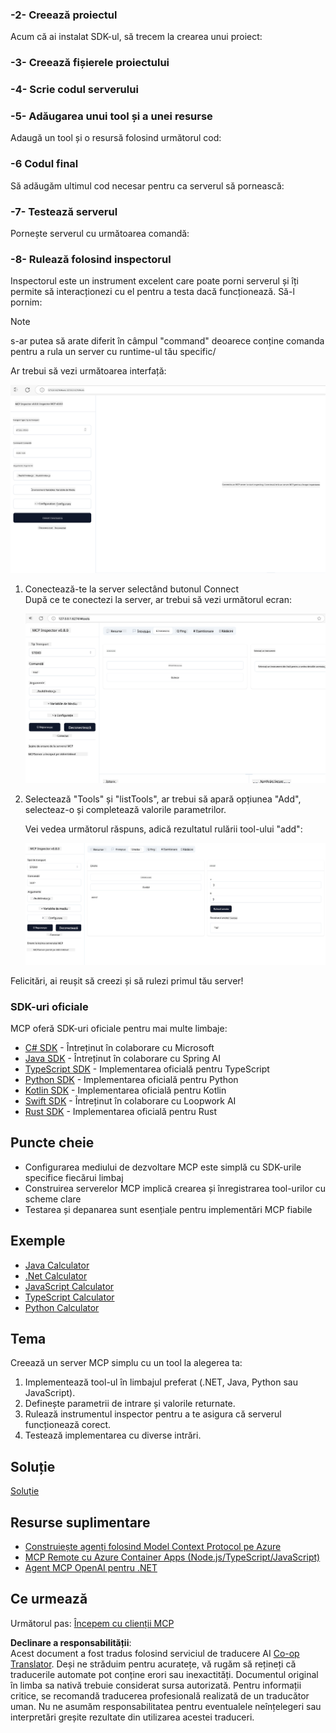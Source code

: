 <!--
CO_OP_TRANSLATOR_METADATA:
{
  "original_hash": "d90651bcd1df019768921d531653638a",
  "translation_date": "2025-06-13T01:05:34+00:00",
  "source_file": "03-GettingStarted/01-first-server/README.md",
  "language_code": "ro"
}
-->
### -2- Creează proiectul

Acum că ai instalat SDK-ul, să trecem la crearea unui proiect:

### -3- Creează fișierele proiectului

### -4- Scrie codul serverului

### -5- Adăugarea unui tool și a unei resurse

Adaugă un tool și o resursă folosind următorul cod:

### -6 Codul final

Să adăugăm ultimul cod necesar pentru ca serverul să pornească:

### -7- Testează serverul

Pornește serverul cu următoarea comandă:

### -8- Rulează folosind inspectorul

Inspectorul este un instrument excelent care poate porni serverul și îți permite să interacționezi cu el pentru a testa dacă funcționează. Să-l pornim:

> [!NOTE]
> s-ar putea să arate diferit în câmpul "command" deoarece conține comanda pentru a rula un server cu runtime-ul tău specific/

Ar trebui să vezi următoarea interfață:

![Connect](../../../../translated_images/connect.141db0b2bd05f096fb1dd91273771fd8b2469d6507656c3b0c9df4b3c5473929.ro.png)

1. Conectează-te la server selectând butonul Connect  
   După ce te conectezi la server, ar trebui să vezi următorul ecran:

   ![Connected](../../../../translated_images/connected.73d1e042c24075d386cacdd4ee7cd748c16364c277d814e646ff2f7b5eefde85.ro.png)

2. Selectează "Tools" și "listTools", ar trebui să apară opțiunea "Add", selecteaz-o și completează valorile parametrilor.

   Vei vedea următorul răspuns, adică rezultatul rulării tool-ului "add":

   ![Result of running add](../../../../translated_images/ran-tool.a5a6ee878c1369ec1e379b81053395252a441799dbf23416c36ddf288faf8249.ro.png)

Felicitări, ai reușit să creezi și să rulezi primul tău server!

### SDK-uri oficiale

MCP oferă SDK-uri oficiale pentru mai multe limbaje:
- [C# SDK](https://github.com/modelcontextprotocol/csharp-sdk) - Întreținut în colaborare cu Microsoft
- [Java SDK](https://github.com/modelcontextprotocol/java-sdk) - Întreținut în colaborare cu Spring AI
- [TypeScript SDK](https://github.com/modelcontextprotocol/typescript-sdk) - Implementarea oficială pentru TypeScript
- [Python SDK](https://github.com/modelcontextprotocol/python-sdk) - Implementarea oficială pentru Python
- [Kotlin SDK](https://github.com/modelcontextprotocol/kotlin-sdk) - Implementarea oficială pentru Kotlin
- [Swift SDK](https://github.com/modelcontextprotocol/swift-sdk) - Întreținut în colaborare cu Loopwork AI
- [Rust SDK](https://github.com/modelcontextprotocol/rust-sdk) - Implementarea oficială pentru Rust

## Puncte cheie

- Configurarea mediului de dezvoltare MCP este simplă cu SDK-urile specifice fiecărui limbaj
- Construirea serverelor MCP implică crearea și înregistrarea tool-urilor cu scheme clare
- Testarea și depanarea sunt esențiale pentru implementări MCP fiabile

## Exemple

- [Java Calculator](../samples/java/calculator/README.md)
- [.Net Calculator](../../../../03-GettingStarted/samples/csharp)
- [JavaScript Calculator](../samples/javascript/README.md)
- [TypeScript Calculator](../samples/typescript/README.md)
- [Python Calculator](../../../../03-GettingStarted/samples/python)

## Tema

Creează un server MCP simplu cu un tool la alegerea ta:
1. Implementează tool-ul în limbajul preferat (.NET, Java, Python sau JavaScript).
2. Definește parametrii de intrare și valorile returnate.
3. Rulează instrumentul inspector pentru a te asigura că serverul funcționează corect.
4. Testează implementarea cu diverse intrări.

## Soluție

[Soluție](./solution/README.md)

## Resurse suplimentare

- [Construiește agenți folosind Model Context Protocol pe Azure](https://learn.microsoft.com/azure/developer/ai/intro-agents-mcp)
- [MCP Remote cu Azure Container Apps (Node.js/TypeScript/JavaScript)](https://learn.microsoft.com/samples/azure-samples/mcp-container-ts/mcp-container-ts/)
- [Agent MCP OpenAI pentru .NET](https://learn.microsoft.com/samples/azure-samples/openai-mcp-agent-dotnet/openai-mcp-agent-dotnet/)

## Ce urmează

Următorul pas: [Începem cu clienții MCP](/03-GettingStarted/02-client/README.md)

**Declinare a responsabilității**:  
Acest document a fost tradus folosind serviciul de traducere AI [Co-op Translator](https://github.com/Azure/co-op-translator). Deși ne străduim pentru acuratețe, vă rugăm să rețineți că traducerile automate pot conține erori sau inexactități. Documentul original în limba sa nativă trebuie considerat sursa autorizată. Pentru informații critice, se recomandă traducerea profesională realizată de un traducător uman. Nu ne asumăm responsabilitatea pentru eventualele neînțelegeri sau interpretări greșite rezultate din utilizarea acestei traduceri.